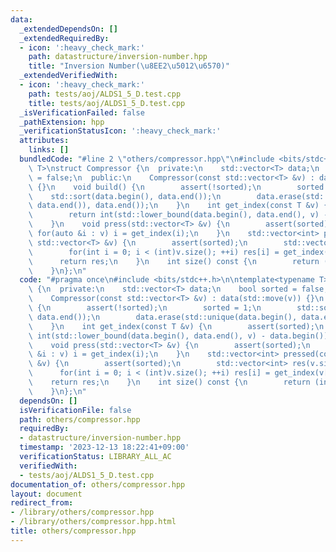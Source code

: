 ```yaml
---
data:
  _extendedDependsOn: []
  _extendedRequiredBy:
  - icon: ':heavy_check_mark:'
    path: datastructure/inversion-number.hpp
    title: "Inversion Number(\u8EE2\u5012\u6570)"
  _extendedVerifiedWith:
  - icon: ':heavy_check_mark:'
    path: tests/aoj/ALDS1_5_D.test.cpp
    title: tests/aoj/ALDS1_5_D.test.cpp
  _isVerificationFailed: false
  _pathExtension: hpp
  _verificationStatusIcon: ':heavy_check_mark:'
  attributes:
    links: []
  bundledCode: "#line 2 \"others/compressor.hpp\"\n#include <bits/stdc++.h>\n\ntemplate<typename\
    \ T>\nstruct Compressor {\n  private:\n    std::vector<T> data;\n    bool sorted\
    \ = false;\n  public:\n    Compressor(const std::vector<T> &v) : data(std::move(v))\
    \ {}\n    void build() {\n        assert(!sorted);\n        sorted = 1;\n    \
    \    std::sort(data.begin(), data.end());\n        data.erase(std::unique(data.begin(),\
    \ data.end()), data.end());\n    }\n    int get_index(const T &v) {\n        assert(sorted);\n\
    \        return int(std::lower_bound(data.begin(), data.end(), v) - data.begin());\n\
    \    }\n    void press(std::vector<T> &v) {\n        assert(sorted);\n       \
    \ for(auto &i : v) i = get_index(i);\n    }\n    std::vector<int> pressed(const\
    \ std::vector<T> &v) {\n        assert(sorted);\n        std::vector<int> res(v.size());\n\
    \        for(int i = 0; i < (int)v.size(); ++i) res[i] = get_index(v[i]);\n  \
    \      return res;\n    }\n    int size() const {\n        return (int)data.size();\n\
    \    }\n};\n"
  code: "#pragma once\n#include <bits/stdc++.h>\n\ntemplate<typename T>\nstruct Compressor\
    \ {\n  private:\n    std::vector<T> data;\n    bool sorted = false;\n  public:\n\
    \    Compressor(const std::vector<T> &v) : data(std::move(v)) {}\n    void build()\
    \ {\n        assert(!sorted);\n        sorted = 1;\n        std::sort(data.begin(),\
    \ data.end());\n        data.erase(std::unique(data.begin(), data.end()), data.end());\n\
    \    }\n    int get_index(const T &v) {\n        assert(sorted);\n        return\
    \ int(std::lower_bound(data.begin(), data.end(), v) - data.begin());\n    }\n\
    \    void press(std::vector<T> &v) {\n        assert(sorted);\n        for(auto\
    \ &i : v) i = get_index(i);\n    }\n    std::vector<int> pressed(const std::vector<T>\
    \ &v) {\n        assert(sorted);\n        std::vector<int> res(v.size());\n  \
    \      for(int i = 0; i < (int)v.size(); ++i) res[i] = get_index(v[i]);\n    \
    \    return res;\n    }\n    int size() const {\n        return (int)data.size();\n\
    \    }\n};\n"
  dependsOn: []
  isVerificationFile: false
  path: others/compressor.hpp
  requiredBy:
  - datastructure/inversion-number.hpp
  timestamp: '2023-12-13 18:22:41+09:00'
  verificationStatus: LIBRARY_ALL_AC
  verifiedWith:
  - tests/aoj/ALDS1_5_D.test.cpp
documentation_of: others/compressor.hpp
layout: document
redirect_from:
- /library/others/compressor.hpp
- /library/others/compressor.hpp.html
title: others/compressor.hpp
---
```

